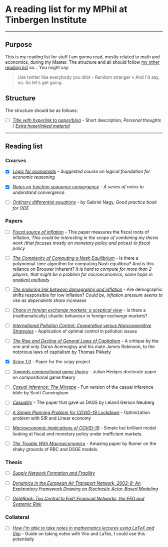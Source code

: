 # A reading list for my MPhil at Tinbergen Institute

---

## Purpose

This is my reading list for stuff I am gonna read, mostly related to math and economics, during my Master. The structure and all should follow [my other reading list](https://github.com/NoFishLikeIan/read-this) so...
You might say:

> Use twitter like everybody you idiot - Random stranger
v
And I'd say, no. So let's get going.

## Structure

The structure should be as follows:

- [ ] [_Title with hyperlink to paper/blog_](https://example.com/) - Short description, _Personal thoughts_ / [_Extra hyperlinked material_](https://example.com)

---

## Reading list

### Courses

- [x] [_Logic for economists_](https://www.coursera.org/learn/logic-for-economists) - _Suggested course on logical foundation for economic reasoning_

- [x] [_Notes on function sequence convergence_](http://www.math.wisc.edu/~angenent/521.2017s/UniformConvergence.html) - _A series of notes to understand convergence_

- [ ] [_Ordinary differential equations_](https://users.math.msu.edu/users/gnagy/teaching/ode.pdf) - by Gabriel Nagy, _Good practice book for ODE_

### Papers

- [ ] [_Fiscal source of inflation_](https://faculty.chicagobooth.edu/john.cochrane/research/papers/decomposition.pdf) - This paper measures the fiscal roots of inflation, _This could be interesting in the scope of combining my thesis work (that focuses mostly on monetary policy and prices) to fiscal policy_

- [ ] [_The Complexity of Computing a Nash Equilibrium_](https://people.csail.mit.edu/costis/journal_ver10.pdf) - Is there a polynomial-time algorithm for computing Nash equilibria? And is this reliance on Brouwer inherent? _It is hard to compute for more than 2 players, that might be a problem for microeconomics, some hope in [gradient methods](https://arxiv.org/abs/1905.12363)_

- [ ] [_The enduring link between demography and inflation_](https://ideas.repec.org/p/bis/biswps/722.html) - Are demographic shifts responsible for low inflation? _Could be, inflation pressure seems to rise as dependents share increases_

- [ ] [_Chaos in foreign exchange markets: a sceptical view_](http://centaur.reading.ac.uk/35988/1/35988.pdf) - Is there a (mathematically) chaotic behaviour in foreign exchange markets?

- [ ] [_International Pollution Control: Cooperative versus Noncooperative Strategies_](https://www.sciencedirect.com/science/article/pii/S0095069683710235?via%3Dihub) - Application of optimal control in pollution issues

- [ ] [_The Rise and Decline of General Laws of Capitalism_](https://economics.mit.edu/files/10422) - A critique by the one and only Daron Acemogluy and his mate James Robinson, to the notorious laws of capitalism by Thomas Pikkety

- [x] [_Scipy 1.0_](https://www.nature.com/articles/s41592-019-0686-2) - Paper for the scipy project

- [ ] [_Towards compositional game theory_](http://www.cs.ox.ac.uk/people/julian.hedges/papers/Thesis.pdf) - Julian Hedges doctorate paper on compositional game theory

- [ ] [_Casual Inference: The Mixtape_](https://scunning.com/cunningham_mixtape.pdf) - Fun version of the casual inference bible by Scott Cunningham

- [ ] [_Casuality_](http://bayes.cs.ucla.edu/BOOK-2K/neuberg-review.pdf) - The paper that gave us DAGS by Leland Gerson Neuberg 

- [ ] [_A Simple Planning Problem for COVID-19 Lockdown_](https://www.nber.org/papers/w26981) - Optimization problem with SIR and Linear economy

- [ ] [_Macroeconomic implications of COVID-19_](https://t.co/8eqxtoYpdp?amp=1) - Simple but brilliant model looking at fiscal and monetary policy under inefficient markets. 

- [ ] [_The Trouble With Macroeconomics_](https://paulromer.net/trouble-with-macroeconomics-update/WP-Trouble.pdf) - Amazing paper by Romer on the shaky grounds of RBC and DSGE models.

### Thesis

- [ ]  [_Supply Network Formation and Fragility_](http://bengolub.net/papers/SNFF.pdf) 

- [ ] [_Dynamics in the European Air Transport Network, 2003–9: An Explanatory Framework Drawing on Stochastic Actor-Based Modeling_](https://link.springer.com/article/10.1007/s11067-015-9292-8) 

- [ ] [_DebtRank: Too Central to Fail? Financial Networks, the FED and Systemic Risk_](https://www.nature.com/articles/srep00541)


### Collateral

- [ ] [_How I'm able to take notes in mathematics lectures using LaTeX and Vim_](https://castel.dev/post/lecture-notes-1/?fbclid=IwAR21DzEX7qMutxvM8AA5e41yNgYO_V5WTXvamR10L186J9pldb1DEr-_ZTQ) - Guide on taking notes with Vim and LaTex, I could use this potentially

